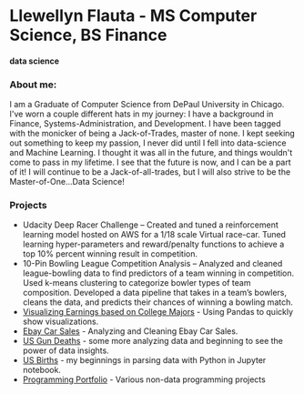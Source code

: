 # Llewellyn Flauta - MS Computer Science, BS Finance
#### data science

### About me:
I am a Graduate of Computer Science from DePaul University in Chicago. I've worn a couple different hats in my journey: I have a background in Finance, Systems-Administration, and Development. I have been tagged with the monicker of being a Jack-of-Trades, master of none. I kept seeking out something to keep my passion, I never did until I fell into data-science and Machine Learning. I thought it was all in the future, and things wouldn't come to pass in my lifetime. I see that the future is now, and I can be a part of it! I will continue to be a Jack-of-all-trades, but I will also strive to be the Master-of-One...Data Science!

### Projects
* Udacity Deep Racer Challenge – Created and tuned a reinforcement learning model hosted on AWS for a 1/18 scale Virtual race-car. Tuned learning hyper-parameters and reward/penalty functions to achieve a top 10% percent winning result in competition. 
* 10-Pin Bowling League Competition Analysis – Analyzed and cleaned league-bowling data to find predictors of a team winning in competition. Used k-means clustering to categorize bowler types of team composition. Developed a data pipeline that takes in a team’s bowlers, cleans the data, and predicts their chances of winning a bowling match.
* [Visualizing Earnings based on College Majors](https://github.com/Lew-Flauta/Earnings_based_on_college_majors/blob/master/Basics.ipynb) - Using Pandas to quickly show visualizations.
* [Ebay Car Sales](https://github.com/Lew-Flauta/ebay_car_sales/blob/master/Basics.ipynb) - Analyzing and Cleaning Ebay Car Sales.
* [US Gun Deaths](https://github.com/Lew-Flauta/US_gun_deaths/blob/master/Basics.ipynb) - some more analyzing data and beginning to see the power of data insights. 
* [US Births](https://github.com/Lew-Flauta/US_births/blob/master/Basics.ipynb) - my beginnings in parsing data with Python in Jupyter notebook.
* [Programming Portfolio](https://lewtech.github.io/projects/) - Various non-data programming projects
